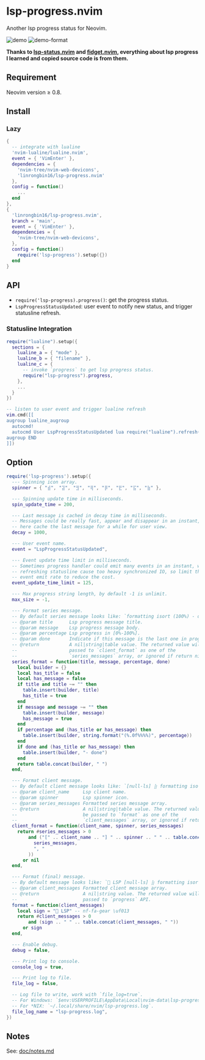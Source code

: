# lsp-progress.nvim

Another lsp progress status for Neovim.

![demo](https://user-images.githubusercontent.com/6496887/215637132-65e27eac-df71-4d17-9365-b516d6536ece.jpg)
![demo-format](https://user-images.githubusercontent.com/6496887/215700315-9d205333-b0e8-4630-9afd-67e2a1c6e3ae.jpg)

**Thanks to [lsp-status.nvim](https://github.com/nvim-lua/lsp-status.nvim) and [fidget.nvim](https://github.com/j-hui/fidget.nvim), everything about lsp progress I learned and copied source code is from them.**

## Requirement

Neovim version &ge; 0.8.

## Install

### Lazy

```lua
{
  -- integrate with lualine
  'nvim-lualine/lualine.nvim',
  event = { 'VimEnter' },
  dependencies = {
    'nvim-tree/nvim-web-devicons',
    'linrongbin16/lsp-progress.nvim'
  },
  config = function()
    ...
  end
},
{
  'linrongbin16/lsp-progress.nvim',
  branch = 'main',
  event = { 'VimEnter' },
  dependencies = {
    'nvim-tree/nvim-web-devicons',
  },
  config = function()
    require('lsp-progress').setup({})
  end
}
```

## API

- `require('lsp-progress).progress()`: get the progress status.
- `LspProgressStatusUpdated`: user event to notify new status, and trigger statusline refresh.

### Statusline Integration

```lua
require("lualine").setup({
  sections = {
    lualine_a = { "mode" },
    lualine_b = { "filename" },
    lualine_c = {
      -- invoke `progress` to get lsp progress status.
      require("lsp-progress").progress,
    },
    ...
  }
})

-- listen to user event and trigger lualine refresh
vim.cmd([[
augroup lualine_augroup
  autocmd!
  autocmd User LspProgressStatusUpdated lua require("lualine").refresh()
augroup END
]])
```

## Option

```lua
require('lsp-progress').setup({
  --- Spinning icon array.
  spinner = { "⣾", "⣽", "⣻", "⢿", "⡿", "⣟", "⣯", "⣷" },

  --- Spinning update time in milliseconds.
  spin_update_time = 200,

  --- Last message is cached in decay time in milliseconds.
  -- Messages could be really fast, appear and disappear in an instant, so
  -- here cache the last message for a while for user view.
  decay = 1000,

  --- User event name.
  event = "LspProgressStatusUpdated",

  --- Event update time limit in milliseconds.
  -- Sometimes progress handler could emit many events in an instant, while
  -- refreshing statusline cause too heavy synchronized IO, so limit the
  -- event emit rate to reduce the cost.
  event_update_time_limit = 125,

  --- Max progress string length, by default -1 is unlimit.
  max_size = -1,

  --- Format series message.
  -- By default series message looks like: `formatting isort (100%) - done`
  -- @param title      Lsp progress message title.
  -- @param message    Lsp progress message body.
  -- @param percentage Lsp progress in [0%-100%].
  -- @param done       Indicate if this message is the last one in progress.
  -- @return           A nil|string|table value. The returned value will be
  --                   passed to `client_format` as one of the
  --                   `series_messages` array, or ignored if return nil.
  series_format = function(title, message, percentage, done)
    local builder = {}
    local has_title = false
    local has_message = false
    if title and title ~= "" then
      table.insert(builder, title)
      has_title = true
    end
    if message and message ~= "" then
      table.insert(builder, message)
      has_message = true
    end
    if percentage and (has_title or has_message) then
      table.insert(builder, string.format("(%.0f%%%%)", percentage))
    end
    if done and (has_title or has_message) then
      table.insert(builder, "- done")
    end
    return table.concat(builder, " ")
  end,

  --- Format client message.
  -- By default client message looks like: `[null-ls] ⣷ formatting isort (100%) - done, formatting black (50%)`
  -- @param client_name     Lsp client name.
  -- @param spinner         Lsp spinner icon.
  -- @param series_messages Formatted series message array.
  -- @return                A nil|string|table value. The returned value will
  --                        be passed to `format` as one of the
  --                        `client_messages` array, or ignored if return nil.
  client_format = function(client_name, spinner, series_messages)
    return #series_messages > 0
        and ("[" .. client_name .. "] " .. spinner .. " " .. table.concat(
          series_messages,
          ", "
        ))
      or nil
  end,

  --- Format (final) message.
  -- By default message looks like: ` LSP [null-ls] ⣷ formatting isort (100%) - done, formatting black (50%)`
  -- @param client_messages Formatted client message array.
  -- @return                A nil|string value. The returned value will be
  --                        passed to `progress` API.
  format = function(client_messages)
    local sign = " LSP" -- nf-fa-gear \uf013
    return #client_messages > 0
        and (sign .. " " .. table.concat(client_messages, " "))
      or sign
  end,

  --- Enable debug.
  debug = false,

  --- Print log to console.
  console_log = true,

  --- Print log to file.
  file_log = false,

  -- Log file to write, work with `file_log=true`.
  -- For Windows: `$env:USERPROFILE\AppData\Local\nvim-data\lsp-progress.log`.
  -- For *NIX: `~/.local/share/nvim/lsp-progress.log`.
  file_log_name = "lsp-progress.log",
})
```

## Notes

See: [doc/notes.md](doc/notes.md)

